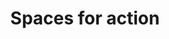 ---
title :  "Spaces for action"
id : espaciosaccion
slug: espaciosdeaccion
col: 3
n: 4
clavecsv: Talleres
max: 11
---